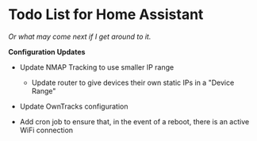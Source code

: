 # Todo List for Home Assistant

*Or what may come next if I get around to it.*

**Configuration Updates**

- Update NMAP Tracking to use smaller IP range
  - Update router to give devices their own static IPs in a "Device Range"

- Update OwnTracks configuration

- Add cron job to ensure that, in the event of a reboot, there is an active WiFi connection

